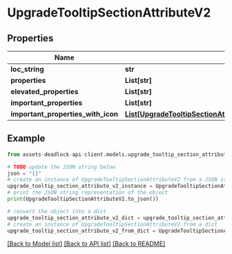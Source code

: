 # UpgradeTooltipSectionAttributeV2


## Properties

Name | Type | Description | Notes
------------ | ------------- | ------------- | -------------
**loc_string** | **str** |  | [optional] 
**properties** | **List[str]** |  | [optional] 
**elevated_properties** | **List[str]** |  | [optional] 
**important_properties** | **List[str]** |  | [optional] 
**important_properties_with_icon** | [**List[UpgradeTooltipSectionAttributeV2ImportantPropertyWithIcon]**](UpgradeTooltipSectionAttributeV2ImportantPropertyWithIcon.md) |  | [optional] 

## Example

```python
from assets-deadlock-api-client.models.upgrade_tooltip_section_attribute_v2 import UpgradeTooltipSectionAttributeV2

# TODO update the JSON string below
json = "{}"
# create an instance of UpgradeTooltipSectionAttributeV2 from a JSON string
upgrade_tooltip_section_attribute_v2_instance = UpgradeTooltipSectionAttributeV2.from_json(json)
# print the JSON string representation of the object
print(UpgradeTooltipSectionAttributeV2.to_json())

# convert the object into a dict
upgrade_tooltip_section_attribute_v2_dict = upgrade_tooltip_section_attribute_v2_instance.to_dict()
# create an instance of UpgradeTooltipSectionAttributeV2 from a dict
upgrade_tooltip_section_attribute_v2_from_dict = UpgradeTooltipSectionAttributeV2.from_dict(upgrade_tooltip_section_attribute_v2_dict)
```
[[Back to Model list]](../README.md#documentation-for-models) [[Back to API list]](../README.md#documentation-for-api-endpoints) [[Back to README]](../README.md)


